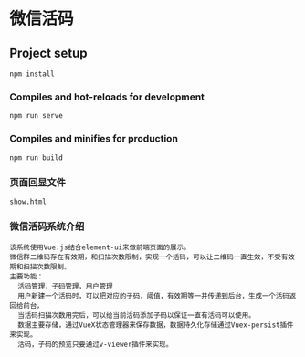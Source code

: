 # 微信活码

## Project setup
```
npm install
```

### Compiles and hot-reloads for development
```
npm run serve
```

### Compiles and minifies for production
```
npm run build
```

### 页面回显文件
```
show.html
```

### 微信活码系统介绍
```
该系统使用Vue.js结合element-ui来做前端页面的展示。
微信群二维码存在有效期，和扫描次数限制，实现一个活码，可以让二维码一直生效，不受有效期和扫描次数限制。
主要功能：
  活码管理，子码管理，用户管理
  用户新建一个活码时，可以把对应的子码，阈值，有效期等一并传递到后台，生成一个活码返回给前台，
  当活码扫描次数用完后，可以给当前活码添加子码以保证一直有活码可以使用。
  数据主要存储，通过VueX状态管理器来保存数据，数据持久化存储通过Vuex-persist插件来实现。
  活码，子码的预览只要通过v-viewer插件来实现。
```
